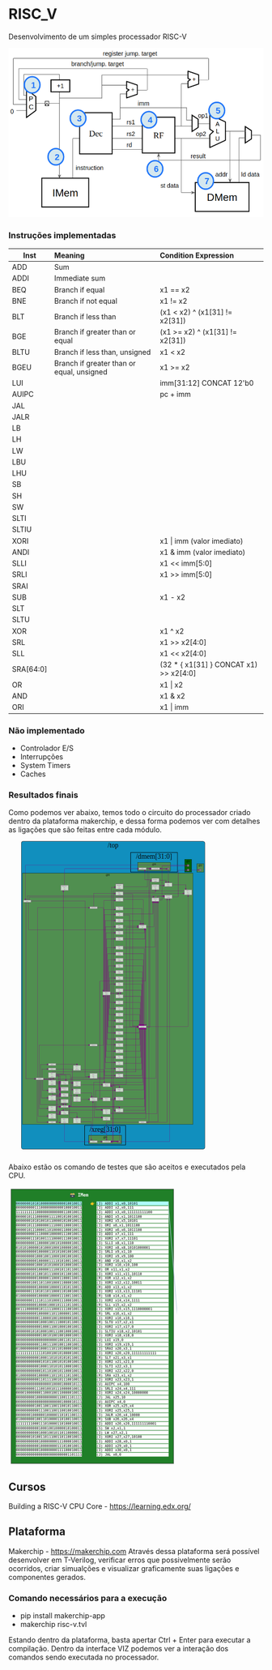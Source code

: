 # RISC_V
Desenvolvimento de um simples processador RISC-V

![VIZ](RISC-V_CPU_Block_Diagram.png)

### Instruções implementadas
| Inst  | Meaning                                   | Condition Expression             |
| ----- |:------------------------------------------|:---------------------------------|
|ADD    | Sum                                       |                                  |
|ADDI   | Immediate sum                             |                                  |
|BEQ    | Branch if equal                           | x1 == x2                         |
|BNE    | Branch if not equal                       | x1 != x2                         |
|BLT    | Branch if less than                       | (x1 < x2) ^ (x1[31] != x2[31])   |
|BGE    | Branch if greater than or equal           |  (x1 >= x2) ^ (x1[31] != x2[31]) |
|BLTU   | Branch if less than, unsigned             | x1 < x2                          |
|BGEU   | Branch if greater than or equal, unsigned | x1 >= x2                         |
|LUI|		| imm[31:12] CONCAT 12'b0|
|AUIPC|		| pc + imm|
|JAL|		| 
|JALR|		|
|LB||		|
|LH|		|
|LW|		|
|LBU|		|
|LHU|		|
|SB|		|
|SH|		|
|SW|		|
|SLTI|		|
|SLTIU|		|
|XORI|		| x1 \| imm (valor imediato)|
|ANDI|		| x1 & imm (valor imediato)|
|SLLI|		| x1 << imm[5:0]|
|SRLI|		| x1 >> imm[5:0]|
|SRAI|		|
|SUB|		| x1 - x2|
|SLT|		|
|SLTU|		| 
|XOR|		| x1 ^ x2|
|SRL|		| x1 >> x2[4:0]|
|SLL|		| x1 << x2[4:0]
|SRA[64:0]| 	| (32 * { x1[31] } CONCAT x1) >> x2[4:0]|
|OR| 		| x1 \| x2|
|AND|		| x1 & x2|
|ORI|		| x1 \| imm|

### Não implementado
  *  Controlador E/S
  *  Interrupções
  *  System Timers
  *  Caches

### Resultados finais
Como podemos ver abaixo, temos todo o circuito do processador criado dentro da plataforma makerchip, e dessa forma podemos ver com detalhes as ligações que são feitas entre cada módulo.

![VIZ](RISC_V_Processor.png)

Abaixo estão os comando de testes que são aceitos e executados pela CPU.

![VIZ](RISC_V_Command_Teste.png)

## Cursos 
  Building a RISC-V CPU Core - https://learning.edx.org/
  
## Plataforma 
  Makerchip - https://makerchip.com
  Através dessa plataforma será possível desenvolver em T-Verilog, verificar erros que possivelmente serão ocorridos, criar simualções e visualizar graficamente suas ligações e componentes gerados.

### Comando necessários para a execução 

* pip install makerchip-app
* makerchip risc-v.tvl

Estando dentro da plataforma, basta apertar Ctrl + Enter para executar a compilação.
Dentro da interface VIZ podemos ver a interação dos comandos sendo executada no processador.

